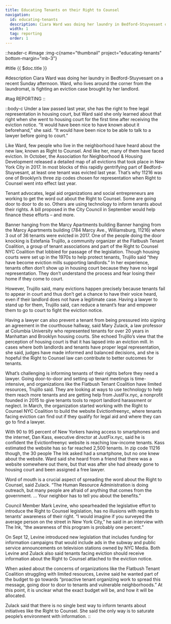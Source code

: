 ```yaml
---
title: Educating Tenants on their Right to Counsel
navigation:
  id: educating-tenants
  description: Ciara Ward was doing her laundry in Bedford-Stuyvesant on a recent Sunday afternoon. Ward, who lives around the corner from the laundromat, is fighting an eviction case brought by her landlord...
  width: 1
  tag: reporting
  order: 1
---
```


::header-c
#image
:img-c{name="thumbnail" project="educating-tenants" bottom-margin="mb-3"}

#title
{{ $doc.title }}

#description
Ciara Ward was doing her laundry in Bedford-Stuyvesant on a recent Sunday afternoon. Ward, who lives around the corner from the laundromat, is fighting an eviction case brought by her landlord.

#tag
REPORTING
::

::body-c
Under a law passed last year, she has the right to free legal representation in housing court, but Ward said she only learned about that right when she went to housing court for the first time after receiving the eviction notice. “It would have been nice to have known about it beforehand,” she said. “It would have been nice to be able to talk to a lawyer before going to court.”

Like Ward, few people who live in the neighborhood have heard about the new law, known as Right to Counsel. And like her, many of them have faced eviction. In October, the Association for Neighborhood & Housing Development released a detailed map of all evictions that took place in New York City in 2017. In most blocks of this rapidly gentrifying part of Bedford-Stuyvesant, at least one tenant was evicted last year. That’s why 11216 was one of Brooklyn’s three zip codes chosen for representation when Right to Counsel went into effect last year.

Tenant advocates, legal aid organizations and social entrepreneurs are working to get the word out about the Right to Counsel. Some are going door to door to do so. Others are using technology to inform tenants about their rights. A bill proposed in the City Council in September would help finance these efforts – and more.

Banner hanging from the Marcy Apartments building
Banner hanging from the Marcy Apartments building (784 Marcy Ave., Williamsburg, 11216) where 3 out of 36 tenants were evicted in 2017.
One of the people doing the door knocking is Estefania Trujillo, a community organizer at the Flatbush Tenant Coalition, a group of tenant associations and part of the Right to Counsel NYC Coalition that lobbied for passage of the legislation. Though housing courts were set up in the 1970s to help protect tenants, Trujillo said “they have become eviction mills supporting landlords.” In her experience, tenants often don’t show up in housing court because they have no legal representation. They don’t understand the process and fear losing their home if they come to court.

However, Trujillo said, many evictions happen precisely because tenants fail to appear in court and thus don’t get a chance to have their voice heard, even if their landlord does not have a legitimate case. Having a lawyer to stand up for them, Trujillo said, can reduce a tenant’s fear and empower them to go to court to fight the eviction notice.

Having a lawyer can also prevent a tenant from being pressured into signing an agreement in the courthouse hallway, said Mary Zulack, a law professor at Columbia University who represented tenants for over 20 years in Manhattan and Brooklyn housing courts. She echoed Trujillo’s view that the perception of housing court is that it has lapsed into an eviction mill. In cases where both landlords and tenants have proper legal representation, she said, judges have made informed and balanced decisions, and she is hopeful the Right to Counsel law can contribute to better outcomes for tenants.

What’s challenging is informing tenants of their rights before they need a lawyer. Going door-to-door and setting up tenant meetings is time-intensive, and organizations like the Flatbush Tenant Coalition have limited resources, Trujillo said. They are looking at ways to use technology to help them reach more tenants and are getting help from JustFix.nyc, a nonprofit founded in 2015 to give tenants tools to report landlord harassment or neglect. In March, the organization started working with the Right to Counsel NYC Coalition to build the website Evictionfreenyc, where tenants facing eviction can find out if they qualify for legal aid and where they can go to find a lawyer.

With 90 to 95 percent of New Yorkers having access to smartphones and the internet, Dan Kass, executive director at JustFix.nyc, said he is confident the Evictionfreenyc website is reaching low-income tenants. Kass estimated the website has so far reached 2,500 tenants. In zip code 11216 though, the 30 people The Ink asked had a smartphone, but no one knew about the website. Ward said she heard from a friend that there was a website somewhere out there, but that was after she had already gone to housing court and been assigned a free lawyer.

Word of mouth is a crucial aspect of spreading the word about the Right to Counsel, said Zulack. “The Human Resource Administration is doing outreach, but many people are afraid of anything that comes from the government. … Your neighbor has to tell you about the benefits.”

Council Member Mark Levine, who spearheaded the legislative effort to introduce the Right to Counsel legislation, has no illusions with regards to tenants’ awareness of their right. “I would imagine if you surveyed the average person on the street in New York City,” he said in an interview with The Ink, “the awareness of this program is probably one percent.”

On Sept 12, Levine introduced new legislation that includes funding for information campaigns that would include ads in the subway and public service announcements on television stations owned by NYC Media. Both Levine and Zulack also said tenants facing eviction should receive information about the Right to Counsel attached to the eviction notice.

When asked about the concerns of organizations like the Flatbush Tenant Coalition struggling with limited resources, Levine said he wanted part of the budget to go towards “proactive tenant organizing work to spread this message, going door to door to tenants and vulnerable neighborhoods.” At this point, it is unclear what the exact budget will be, and how it will be allocated.

Zulack said that there is no single best way to inform tenants about initiatives like the Right to Counsel. She said the only way is to saturate people’s environment with information.
::
